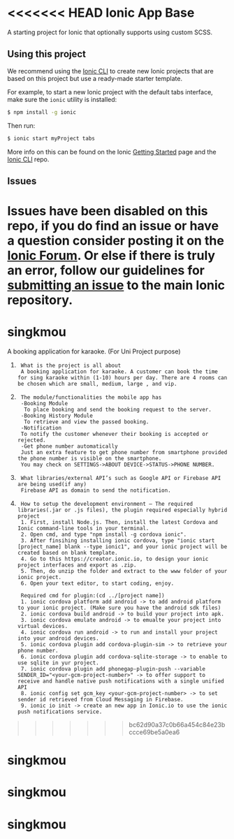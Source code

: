 <<<<<<< HEAD
Ionic App Base
=====================

A starting project for Ionic that optionally supports using custom SCSS.

## Using this project

We recommend using the [Ionic CLI](https://github.com/driftyco/ionic-cli) to create new Ionic projects that are based on this project but use a ready-made starter template.

For example, to start a new Ionic project with the default tabs interface, make sure the `ionic` utility is installed:

```bash
$ npm install -g ionic
```

Then run: 

```bash
$ ionic start myProject tabs
```

More info on this can be found on the Ionic [Getting Started](http://ionicframework.com/getting-started) page and the [Ionic CLI](https://github.com/driftyco/ionic-cli) repo.

## Issues
Issues have been disabled on this repo, if you do find an issue or have a question consider posting it on the [Ionic Forum](http://forum.ionicframework.com/).  Or else if there is truly an error, follow our guidelines for [submitting an issue](http://ionicframework.com/submit-issue/) to the main Ionic repository.
=======
# singkmou
A booking application for karaoke. (For Uni Project purpose)

1.      What is the project is all about
        A booking application for karaoke. A customer can book the time for sing karaoke within (1-10) hours per day. There are 4 rooms can be chosen which are small, medium, large , and vip.

2.      The module/functionalities the mobile app has
        -Booking Module
         To place booking and send the booking request to the server.
        -Booking History Module
         To retrieve and view the passed booking.
        -Notification
        To notify the customer whenever their booking is accepted or rejected.
        -Get phone number automatically
        Just an extra feature to get phone number from smartphone provided the phone number is visible on the smartphone.
        You may check on SETTINGS->ABOUT DEVICE->STATUS->PHONE NUMBER.

3.      What libraries/external API’s such as Google API or Firebase API are being used(if any)
        Firebase API as domain to send the notification.

4.      How to setup the development environment – The required libraries(.jar or .js files), the plugin required especially hybrid project
        1. First, install Node.js. Then, install the latest Cordova and Ionic command-line tools in your terminal.
        2. Open cmd, and type "npm install -g cordova ionic".
        3. After finsihing installing ionic cordova, type "ionic start [project_name] blank --type ionic1", and your ionic project will be created based on blank template.
        4. Go to this https://creator.ionic.io, to design your ionic project interfaces and export as .zip.
        5. Then, do unzip the folder and extract to the www folder of your ionic project.
        6. Open your text editor, to start coding, enjoy.
        
        Required cmd for plugin:(cd ../[project name])
        1. ionic cordova platform add android -> to add android platform to your ionic project. (Make sure you have the android sdk files)
        2. ionic cordova build android -> to build your project into apk.
        3. ionic cordova emulate android -> to emualte your project into virtual devices.
        4. ionic cordova run android -> to run and install your project into your android devices.
        5. ionic cordova plugin add cordova-plugin-sim -> to retrieve your phone number.
        6. ionic cordova plugin add cordova-sqlite-storage -> to enable to use sqlite in yur project.
        7. ionic cordova plugin add phonegap-plugin-push --variable SENDER_ID="<your-gcm-project-number>" -> to offer support to receive and handle native push notifications with a single unified API
        8. ionic config set gcm_key <your-gcm-project-number> -> to set sender id retrieved from Cloud Messaging in Firebase.
        9. ionic io init -> create an new app in Ionic.io to use the ionic push notifications service.
>>>>>>> bc62d90a37c0b66a454c84e23bccce69be5a0ea6
# singkmou
# singkmou
# singkmou
